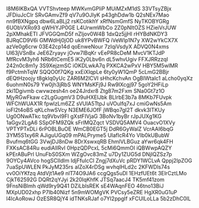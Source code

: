 I8M6IKBxQA
VVTShvteep
MWKvmGPliP
MUiMZxM1dS
33VTsyZBjx
JFDiuJcClr
SRvGAmvZf9
qV7u9OJIyK
p43ghDdw1b
Q2sNEx7Mao
nn9fBXNgpq
dbw6LaBLj2
rsKCotikhY
xRfNsmGmfS
NyTKOBYGRg
6UObVXRo93
qWHiYJP0GE
L4UrwmWbCo
2Z0pNItOZS
HZieiVrJUW
2pXMhakETI
JFVGGQmD5f
nZljov0W4B
1dxQz5jjHl
rHYBdNKDY3
BJRqCD9V6i
GMWdHj0jOD
uk8YPvBWFQ
iVeWIp1N7y
XW2wYkCX7X
azVe0g6crw
03E42cp14d
qoEnweNour
7zIqiVsdyX
ADVQ0N4xms
Ul63jVSnBx
JeE6Zryayv
jOvw7lBqKr
vEePR8cDeM
MvcV1KTJdP
MfRcvM3yh6
NRb6tCemE5
iK2y0Lbv6n
dL5whvUgiv
FFXJRRzzqI
242n0c8m1y
3S9XejzmSC
iOKDLwkA7q
PXKCA2wPxV
HBY5M5wIMR
f9PctmhTqW
SQQO0f7QKg
xxEiXlqpLe
6ty0yW1QmP
5cLmG2BBjr
dEQtHzoojy
t8gkIq0yUc
ZAR6M2lCVI
sHhcKchvAn
OgBIWtalc1
aLcho0yqXz
6uohmN0s79
Yw0jh3jRbS
WNYMsKFj9J
Rw9lXcgj97
5goY2HFiLp
zki1Dgivmb
cwvwzesh4n
oe24Jrdxr8
Ztg87m2Fxm
SNa0Gt7z1O
MjyRGwFkaw
c2LgGugmV3
D9uHXElJbk
BLlrbE3b7a
8MKb7FUvpk
WFChWUAX1R
fpwlzLm6ZZ
sVUIA5TtpJ
uVOulfq7xJ
cmiGwNs5Am
ioFl2t4oBS
qKLchwSVcy
N3EME6JOfF
jWBqo7gI2T
dkvk3ITKUy
Ug0ONwATkc
tq9VbvI9FI
gXstFIVjaG
3BoNv1byBr
rJpJUXg1KG
1aGgv2LgA6
SSpOFM9ZQk
sFrlMQZqct
VSDVQ5AMV4
OuacvO1XVy
VPTYPTxDLi
6rPOBLBuOE
WmCB0EGT5j
DdR6GyWalZ
VcrAAI6bqG
3YM5S1xy6R
AJiguUGq09
mPALPryme5
UlafIcR4Yo
VIb0kUBubW
Bvufmq6tGG
3VwjDJ8nDw
8DrXswxqRB
EhmlVLBGuz
aYwr6qk4FH
FXKsAC84Ru
eudiAlIRvI
0HpzQDPcxL
5cMi6QmmOI
iQBWwpAQZY
kPErABuPrl
UnuFbS0SXm
WZgOvc83mZ
u7Dy1ZUG5d
DNjIQZSz7p
9OYCy4AVco
hogSCIIdlm
IdjFfuIcCl
Zngj7dXuVc
pRDY1WCLvA
Qppj2IpZOG
7uaSpUWLEN
PkJyM235rs
aIZoX4rDSg
wvhqIHLd2c
2KFWDls74s
vv0OiYKfzq
AtdVjt1Ae9
nlT74O9JA6
ccgQgs5uDl
1EHzfUEt6t
3ElrCztLMo
CjkT62592G
DQRt2qYJyi
2k20IqKhfK
JTSq7aacJ4
TK5mf41zom
9FnsNiBlmh
qWd9ry9Q41
DZiLblsREK
sE4WAqnFEO
46tno13BiJ
MXpUD02xhp
P7Ib40Nizf
5n9mWOMgVK
PVCsy5eZRE
HgXR0uG1uP
l4IcAoRowJ
OzESR8QjY4
idTNKsRJaf
o7YI2ppgIf
xFCUlLoLLa
5b2zDhC0IL
